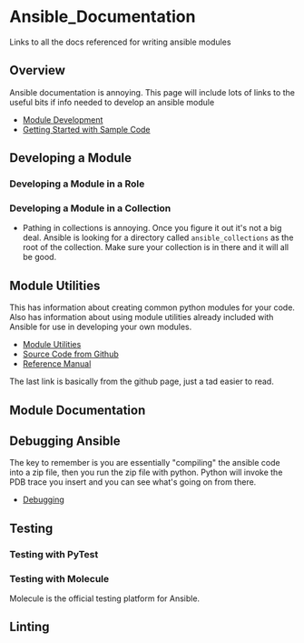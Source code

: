 # Ansible_Documentation
Links to all the docs referenced for writing ansible modules

## Overview
Ansible documentation is annoying.  This page will include lots of links to the useful bits if info needed to develop an ansible module

- [Module Development](https://docs.ansible.com/ansible/latest/dev_guide/developing_modules_general.html)
- [Getting Started with Sample Code](https://docs.ansible.com/ansible/latest/dev_guide/developing_modules_general.html)

## Developing a Module

### Developing a Module in a Role

### Developing a Module in a Collection
- Pathing in collections is annoying.  Once you figure it out it's not a big deal.  Ansible is looking for a directory called `ansible_collections` as the root of the collection.  Make sure your collection is in there and it will all be good.

## Module Utilities
This has information about creating common python modules for your code.  Also has information about using module utilities already included with Ansible for use in developing your own modules.

- [Module Utilities](https://docs.ansible.com/ansible/latest/dev_guide/developing_module_utilities.html)
- [Source Code from Github](https://github.com/ansible/ansible/tree/devel/lib/ansible/module_utils)
- [Reference Manual](https://docs.ansible.com/ansible/latest/reference_appendices/module_utils.html)

The last link is basically from the github page, just a tad easier to read.

## Module Documentation


## Debugging Ansible
The key to remember is you are essentially "compiling" the ansible code into a zip file, then you run the zip file with python.  Python will invoke the PDB trace you insert and you can see what's going on from there.
- [Debugging](https://docs.ansible.com/ansible/latest/dev_guide/debugging.html)



[]()
[]()


## Testing

### Testing with PyTest


### Testing with Molecule
Molecule is the official testing platform for Ansible.
[]()

## Linting
